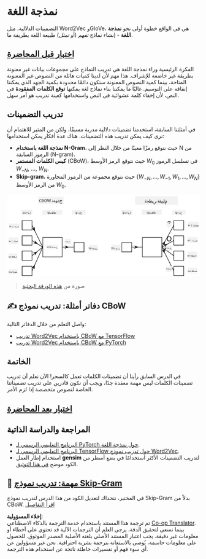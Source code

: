<!--
CO_OP_TRANSLATOR_METADATA:
{
  "original_hash": "31b46ba1f3aa78578134d4829f88be53",
  "translation_date": "2025-08-26T08:29:14+00:00",
  "source_file": "lessons/5-NLP/15-LanguageModeling/README.md",
  "language_code": "ar"
}
-->
# نمذجة اللغة

التضمينات الدلالية، مثل Word2Vec وGloVe، هي في الواقع خطوة أولى نحو **نمذجة اللغة** - إنشاء نماذج *تفهم* (أو *تمثل*) طبيعة اللغة بطريقة ما.

## [اختبار قبل المحاضرة](https://ff-quizzes.netlify.app/en/ai/quiz/29)

الفكرة الرئيسية وراء نمذجة اللغة هي تدريب النماذج على مجموعات بيانات غير معنونة بطريقة غير خاضعة للإشراف. هذا مهم لأن لدينا كميات هائلة من النصوص غير المعنونة المتاحة، بينما كمية النصوص المعنونة ستكون دائمًا محدودة بكمية الجهد الذي يمكننا إنفاقه على التوسيم. غالبًا ما يمكننا بناء نماذج لغة يمكنها **توقع الكلمات المفقودة** في النص، لأن إخفاء كلمة عشوائية في النص واستخدامها كعينة تدريب هو أمر سهل.

## تدريب التضمينات

في أمثلتنا السابقة، استخدمنا تضمينات دلالية مدربة مسبقًا، ولكن من المثير للاهتمام أن نرى كيف يمكن تدريب هذه التضمينات. هناك عدة أفكار يمكن استخدامها:

* **نمذجة اللغة باستخدام N-Gram**، حيث نتوقع رمزًا معينًا من خلال النظر إلى N من الرموز السابقة (N-gram).
* **كيس الكلمات المستمر** (CBoW)، حيث نتوقع الرمز الأوسط $W_0$ في تسلسل الرموز $W_{-N}$, ..., $W_N$.
* **Skip-gram**، حيث نتوقع مجموعة من الرموز المجاورة {$W_{-N},\dots, W_{-1}, W_1,\dots, W_N$} من الرمز الأوسط $W_0$.

![صورة من ورقة بحثية حول تحويل الكلمات إلى متجهات](../../../../../translated_images/example-algorithms-for-converting-words-to-vectors.fbe9207a726922f6f0f5de66427e8a6eda63809356114e28fb1fa5f4a83ebda7.ar.png)

> صورة من [هذه الورقة البحثية](https://arxiv.org/pdf/1301.3781.pdf)

## ✍️ دفاتر أمثلة: تدريب نموذج CBoW

واصل التعلم من خلال الدفاتر التالية:

* [تدريب Word2Vec باستخدام CBoW مع TensorFlow](../../../../../lessons/5-NLP/15-LanguageModeling/CBoW-TF.ipynb)
* [تدريب Word2Vec باستخدام CBoW مع PyTorch](../../../../../lessons/5-NLP/15-LanguageModeling/CBoW-PyTorch.ipynb)

## الخاتمة

في الدرس السابق رأينا أن تضمينات الكلمات تعمل كالسحر! الآن نعلم أن تدريب تضمينات الكلمات ليس مهمة معقدة جدًا، ويجب أن نكون قادرين على تدريب تضميناتنا الخاصة لنصوص متخصصة إذا لزم الأمر.

## [اختبار بعد المحاضرة](https://ff-quizzes.netlify.app/en/ai/quiz/30)

## المراجعة والدراسة الذاتية

* [البرنامج التعليمي الرسمي لـ PyTorch حول نمذجة اللغة](https://pytorch.org/tutorials/beginner/nlp/word_embeddings_tutorial.html).
* [البرنامج التعليمي الرسمي لـ TensorFlow حول تدريب نموذج Word2Vec](https://www.TensorFlow.org/tutorials/text/word2vec).
* استخدام إطار العمل **gensim** لتدريب التضمينات الأكثر استخدامًا في بضع أسطر من الكود موضح [في هذا التوثيق](https://pytorch.org/tutorials/beginner/nlp/word_embeddings_tutorial.html).

## 🚀 [مهمة: تدريب نموذج Skip-Gram](lab/README.md)

في المختبر، نتحداك لتعديل الكود من هذا الدرس لتدريب نموذج Skip-Gram بدلاً من CBoW. [اقرأ التفاصيل](lab/README.md)

**إخلاء المسؤولية**:  
تم ترجمة هذا المستند باستخدام خدمة الترجمة بالذكاء الاصطناعي [Co-op Translator](https://github.com/Azure/co-op-translator). بينما نسعى لتحقيق الدقة، يرجى العلم أن الترجمات الآلية قد تحتوي على أخطاء أو معلومات غير دقيقة. يجب اعتبار المستند الأصلي بلغته الأصلية المصدر الموثوق. للحصول على معلومات حاسمة، يُوصى بالاستعانة بترجمة بشرية احترافية. نحن غير مسؤولين عن أي سوء فهم أو تفسيرات خاطئة ناتجة عن استخدام هذه الترجمة.
